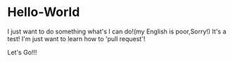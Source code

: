 # Hello-World
 
I just want to do something what's I can do!(my English is poor,Sorry!)
It's a test!
I'm just want to learn how to 'pull request'!

 Let's Go!!!
